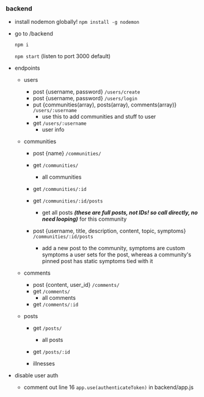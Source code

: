 ### backend
- install nodemon globally!
    `npm install -g nodemon` 
- go to /backend

    `npm i` 

    `npm start` (listen to port 3000 default)
    

- endpoints
  - users
    - post {username, password} `/users/create`
    - post {username, password} `/users/login`
    - put {communities(array), posts(array), comments(array)} `/users/:username`
      - use this to add communities and stuff to user
    - get `/users/:username`
      - user info
  - communities
    - post {name} `/communities/`
    - get `/communities/`
      - all communities
    - get `/communities/:id`
    - get `/communities/:id/posts`

      - get all posts ***(these are full posts, not IDs! so call directly, no need looping)*** for this community
    - post {username, title, description, content, topic, symptoms} `/communities/:id/posts`

      - add a new post to the community, symptoms are custom symptoms a user sets for the post, whereas a community's pinned post has static symptoms tied with it

  - comments
    - post {content, user_id} `/comments/`
    - get `/comments/`
      - all comments
    - get `/comments/:id`
  - posts

    - get `/posts/`
      - all posts
    - get `/posts/:id`

    - illnesses
    

- disable user auth
  - comment out line 16 `app.use(authenticateToken)` in backend/app.js
